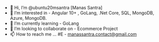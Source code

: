 - 👋 Hi, I’m @ubuntu20msantra [Manas Santra]
- 👀 I’m interested in - Angular 10+ , GoLang, .Net Core, SQL, MongoDB, Azure, MongoDB.
- 🌱 I’m currently learning - GoLang
- 💞️ I’m looking to collaborate on - Ecommerce Project
- 📫 How to reach me ...
#E - manassantra.contact@gmail.com
<!---
ubuntu20msantra/ubuntu20msantra is a ✨ special ✨ repository because its `README.md` (this file) appears on your GitHub profile.
You can click the Preview link to take a look at your changes.
--->
